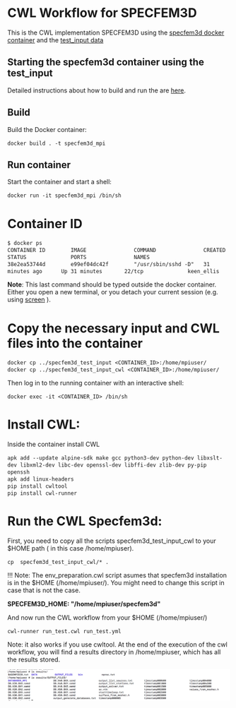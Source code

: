 # CWL Workflow for SPECFEM3D 

This is the CWL implementation SPECFEM3D using the [specfem3d docker container](https://gitlab.com/project-dare/WP6_EPOS/tree/master/specfem3d/docker) and the [test_input data](https://gitlab.com/project-dare/WP6_EPOS/tree/master/specfem3d/specfem3d_test_input)

## Starting the specfem3d container using the test_input 
Detailed instructions about how to build and run the are [here](https://gitlab.com/project-dare/WP6_EPOS/tree/master/specfem3d/docker).

## Build

Build the Docker container:

```
docker build . -t specfem3d_mpi
```
## Run container

Start the container and start a shell:

```
docker run -it specfem3d_mpi /bin/sh

```

# Container ID

```
$ docker ps
CONTAINER ID        IMAGE               COMMAND               CREATED             STATUS              PORTS               NAMES
38e2ea53744d        e99ef04dc42f        "/usr/sbin/sshd -D"   31 minutes ago      Up 31 minutes       22/tcp              keen_ellis
```
**Note**: This last command should be typed outside the docker container. Either you open a new terminal, or you detach your current session  (e.g. using [screen](https://www.gnu.org/software/screen/manual/html_node/Invoking-Screen.html) ).


# Copy the necessary input and CWL files into the container

```
docker cp ../specfem3d_test_input <CONTAINER_ID>:/home/mpiuser/
docker cp ../specfem3d_test_input_cwl <CONTAINER_ID>:/home/mpiuser/
```

Then log in to the running container with an interactive shell:
```
docker exec -it <CONTAINER_ID> /bin/sh
```

# Install CWL:

Inside the container install CWL

```
apk add --update alpine-sdk make gcc python3-dev python-dev libxslt-dev libxml2-dev libc-dev openssl-dev libffi-dev zlib-dev py-pip openssh
apk add linux-headers
pip install cwltool
pip install cwl-runner
```

# Run the CWL Specfem3d:

First, you need to copy all the scripts specfem3d_test_input_cwl to your $HOME path ( in this case /home/mpiuser).

```
cp  specfem3d_test_input_cwl/* .
```

!!! Note: The env_preparation.cwl script asumes that specfem3d installation is in the $HOME (/home/mpiuser/).
You might need to change this script in case that is not the case. 

**SPECFEM3D_HOME: "/home/mpiuser/specfem3d"**


And now run the CWL workflow from your $HOME (/home/mpiuser/)

```
cwl-runner run_test.cwl run_test.yml

```

Note: it also works if you use cwltool. 
At the end of the execution of the cwl workflow, you will find a results directory in /home/mpiuser, which has all the results stored. 

![Results](results.png?raw=true "Results Scheen Shot")






